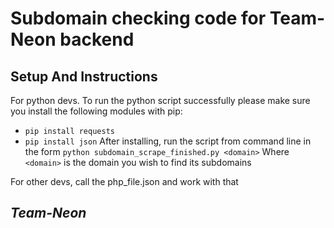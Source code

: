 # Subdomain checking code for Team-Neon backend

## Setup And Instructions
For python devs. To run the python script successfully please make sure you install the following modules with pip:
- `pip install requests`
- `pip install json`
After installing, run the script from command line in the form 
`python subdomain_scrape_finished.py <domain>`
Where `<domain>` is the domain you wish to find its subdomains

For other devs, call the php_file.json and work with that
## *Team-Neon*
